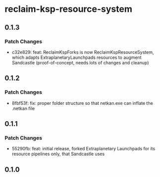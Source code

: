 # reclaim-ksp-resource-system

## 0.1.3

### Patch Changes

- c32e829: feat: ReclaimKspForks is now ReclaimKspResourceSystem, which adapts ExtraplanetaryLaunchpads resources to augment Sandcastle (proof-of-concept, needs lots of changes and cleanup)

## 0.1.2

### Patch Changes

- 8fbf53f: fix: proper folder structure so that netkan.exe can inflate the .netkan file

## 0.1.1

### Patch Changes

- 55290fb: feat: initial release, forked Extraplanetary Launchpads for its resource pipelines only, that Sandcastle uses

## 0.1.0
